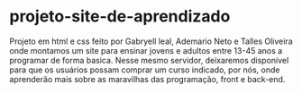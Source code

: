 # projeto-site-de-aprendizado
Projeto em html e css feito por Gabryell leal, Ademario Neto e Talles Oliveira onde montamos um site para ensinar jovens e adultos entre 13-45 anos a programar de forma basica. Nesse mesmo servidor, deixaremos disponível para que os usuários possam comprar um curso indicado, por nós, onde aprenderão mais sobre as maravilhas das programação, front e back-end.
